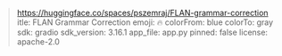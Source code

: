 > https://huggingface.co/spaces/pszemraj/FLAN-grammar-correction
itle: FLAN Grammar Correction
emoji: 🔥
colorFrom: blue
colorTo: gray
sdk: gradio
sdk_version: 3.16.1
app_file: app.py
pinned: false
license: apache-2.0

